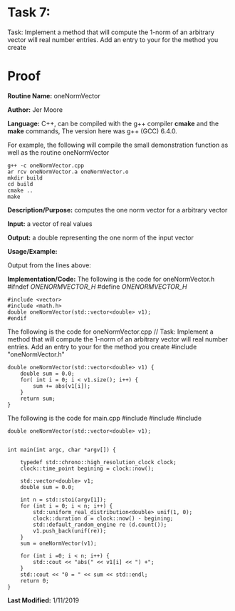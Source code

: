 # Task 7: 
Task: Implement a method that will compute the 1-norm of an arbitrary vector will real number entries. Add an entry to your for the method you create
# Proof

**Routine Name:**          oneNormVector 

**Author:** Jer Moore

**Language:** C++, can be compiled with the g++ compiler **cmake** and the **make** commands, The version here was g++ (GCC) 6.4.0.

For example, the following will compile the small demonstration function as well as the routine oneNormVector

    g++ -c oneNormVector.cpp
	ar rcv oneNormVector.a oneNormVector.o
	mkdir build
	cd build
	cmake ..
	make



**Description/Purpose:** computes the one norm vector for a arbitrary vector

**Input:** a vector of real values 

**Output:** a double representing the one norm of the input vector

**Usage/Example:**

Output from the lines above:

**Implementation/Code:** The following is the code for oneNormVector.h
	#ifndef _ONENORMVECTOR_H_
	#define _ONENORMVECTOR_H_

	#include <vector>
	#include <math.h>
	double oneNormVector(std::vector<double> v1);
	#endif

The following is the code for oneNormVector.cpp
	// Task: Implement a method that will compute the 1-norm of an arbitrary vector will real number entries. Add an entry to your for the method you create
	#include "oneNormVector.h"

	double oneNormVector(std::vector<double> v1) {
		double sum = 0.0;
		for( int i = 0; i < v1.size(); i++) {
			sum += abs(v1[i]);
		}
		return sum;
	}

The following is the code for main.cpp
	#include <iostream>
	#include <chrono>
	#include <random>

	double oneNormVector(std::vector<double> v1);


	int main(int argc, char *argv[]) {
		
		typedef std::chrono::high_resolution_clock clock;
		clock::time_point begining = clock::now();

		std::vector<double> v1;
		double sum = 0.0;

		int n = std::stoi(argv[1]);
		for (int i = 0; i < n; i++) {
			std::uniform_real_distribution<double> unif(1, 0);
			clock::duration d = clock::now() - begining;
			std::default_random_engine re (d.count());
			v1.push_back(unif(re));
		}
		sum = oneNormVector(v1);
		
		for (int i =0; i < n; i++) {
			std::cout << "abs(" << v1[i] << ") +";
		}
		std::cout << "0 = " << sum << std::endl;
		return 0;
	}

**Last Modified:** 1/11/2019


